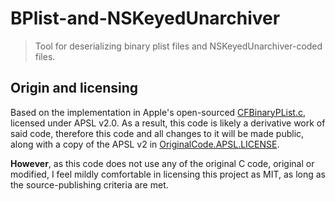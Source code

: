 # BPlist-and-NSKeyedUnarchiver

> Tool for deserializing binary plist files and NSKeyedUnarchiver-coded files.

## Origin and licensing

Based on the implementation in Apple's open-sourced [CFBinaryPList.c](https://opensource.apple.com/source/CF/CF-550/CFBinaryPList.c), licensed under APSL v2.0.
As a result, this code is likely a derivative work of said code,
therefore this code and all changes to it will be made public,
along with a copy of the
APSL v2 in [OriginalCode.APSL.LICENSE](./OriginalCode.APSL.LICENSE).

**However**, as this code does not use any of the original C code, original
or modified, I feel mildly comfortable in licensing this project as MIT, as
long as the source-publishing criteria are met.
